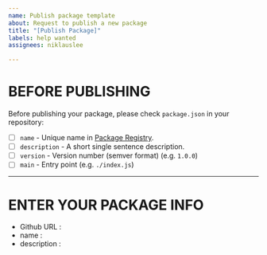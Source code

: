 ```yaml
---
name: Publish package template
about: Request to publish a new package
title: "[Publish Package]"
labels: help wanted
assignees: niklauslee

---
```


# BEFORE PUBLISHING

Before publishing your package, please check `package.json` in your repository:
- [ ] `name` - Unique name in [Package Registry](https://kalumajs.org/packages/).
- [ ] `description` - A short single sentence description.
- [ ] `version` - Version number (semver format) (e.g. `1.0.0`)
- [ ] `main` - Entry point (e.g. `./index.js`)

---

# ENTER YOUR PACKAGE INFO

- Github URL : 
- name : 
- description :
